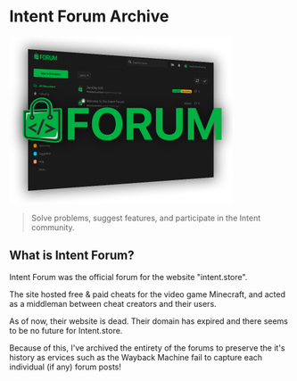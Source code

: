 # Intent Forum Archive

<img src="assets/preview.png" width="400px">

> Solve problems, suggest features, and participate in the Intent community.

## What is Intent Forum?

Intent Forum was the official forum for the website "intent.store".

The site hosted free & paid cheats for the video game Minecraft, and acted as a middleman between cheat creators and their users.

As of now, their website is dead. Their domain has expired and there seems to be no future for Intent.store.

Because of this, I've archived the entirety of the forums to preserve the it's history as ervices such as the Wayback Machine fail to capture each individual (if any) forum posts!
